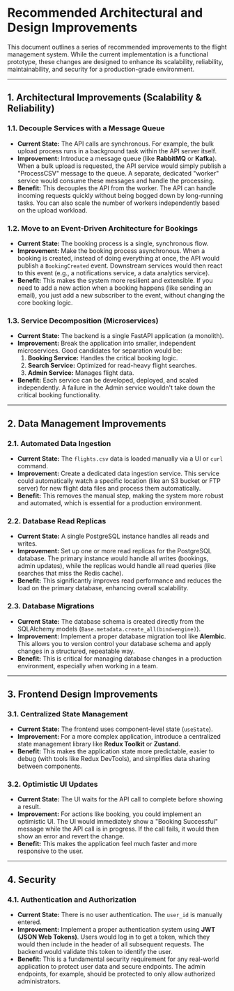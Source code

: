 # Recommended Architectural and Design Improvements

This document outlines a series of recommended improvements to the flight management system. While the current implementation is a functional prototype, these changes are designed to enhance its scalability, reliability, maintainability, and security for a production-grade environment.

---

## 1. Architectural Improvements (Scalability & Reliability)

### 1.1. Decouple Services with a Message Queue

*   **Current State:** The API calls are synchronous. For example, the bulk upload process runs in a background task within the API server itself.
*   **Improvement:** Introduce a message queue (like **RabbitMQ** or **Kafka**). When a bulk upload is requested, the API service would simply publish a "ProcessCSV" message to the queue. A separate, dedicated "worker" service would consume these messages and handle the processing.
*   **Benefit:** This decouples the API from the worker. The API can handle incoming requests quickly without being bogged down by long-running tasks. You can also scale the number of workers independently based on the upload workload.

### 1.2. Move to an Event-Driven Architecture for Bookings

*   **Current State:** The booking process is a single, synchronous flow.
*   **Improvement:** Make the booking process asynchronous. When a booking is created, instead of doing everything at once, the API would publish a `BookingCreated` event. Downstream services would then react to this event (e.g., a notifications service, a data analytics service).
*   **Benefit:** This makes the system more resilient and extensible. If you need to add a new action when a booking happens (like sending an email), you just add a new subscriber to the event, without changing the core booking logic.

### 1.3. Service Decomposition (Microservices)

*   **Current State:** The backend is a single FastAPI application (a monolith).
*   **Improvement:** Break the application into smaller, independent microservices. Good candidates for separation would be:
    1.  **Booking Service:** Handles the critical booking logic.
    2.  **Search Service:** Optimized for read-heavy flight searches.
    3.  **Admin Service:** Manages flight data.
*   **Benefit:** Each service can be developed, deployed, and scaled independently. A failure in the Admin service wouldn't take down the critical booking functionality.

---

## 2. Data Management Improvements

### 2.1. Automated Data Ingestion

*   **Current State:** The `flights.csv` data is loaded manually via a UI or `curl` command.
*   **Improvement:** Create a dedicated data ingestion service. This service could automatically watch a specific location (like an S3 bucket or FTP server) for new flight data files and process them automatically.
*   **Benefit:** This removes the manual step, making the system more robust and automated, which is essential for a production environment.

### 2.2. Database Read Replicas

*   **Current State:** A single PostgreSQL instance handles all reads and writes.
*   **Improvement:** Set up one or more read replicas for the PostgreSQL database. The primary instance would handle all writes (bookings, admin updates), while the replicas would handle all read queries (like searches that miss the Redis cache).
*   **Benefit:** This significantly improves read performance and reduces the load on the primary database, enhancing overall scalability.

### 2.3. Database Migrations

*   **Current State:** The database schema is created directly from the SQLAlchemy models (`Base.metadata.create_all(bind=engine)`).
*   **Improvement:** Implement a proper database migration tool like **Alembic**. This allows you to version control your database schema and apply changes in a structured, repeatable way.
*   **Benefit:** This is critical for managing database changes in a production environment, especially when working in a team.

---

## 3. Frontend Design Improvements

### 3.1. Centralized State Management

*   **Current State:** The frontend uses component-level state (`useState`).
*   **Improvement:** For a more complex application, introduce a centralized state management library like **Redux Toolkit** or **Zustand**.
*   **Benefit:** This makes the application state more predictable, easier to debug (with tools like Redux DevTools), and simplifies data sharing between components.

### 3.2. Optimistic UI Updates

*   **Current State:** The UI waits for the API call to complete before showing a result.
*   **Improvement:** For actions like booking, you could implement an optimistic UI. The UI would immediately show a "Booking Successful" message while the API call is in progress. If the call fails, it would then show an error and revert the change.
*   **Benefit:** This makes the application feel much faster and more responsive to the user.

---

## 4. Security

### 4.1. Authentication and Authorization

*   **Current State:** There is no user authentication. The `user_id` is manually entered.
*   **Improvement:** Implement a proper authentication system using **JWT (JSON Web Tokens)**. Users would log in to get a token, which they would then include in the header of all subsequent requests. The backend would validate this token to identify the user.
*   **Benefit:** This is a fundamental security requirement for any real-world application to protect user data and secure endpoints. The admin endpoints, for example, should be protected to only allow authorized administrators.
